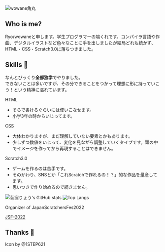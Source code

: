 ![wowane角丸](https://user-images.githubusercontent.com/83564310/179452505-34296957-7cf4-41f9-8813-cc521e471e32.jpg)

## Who is me?
Ryo/wowaneと申します。学生プログラマーの端くれです。コンパイラ言語や作曲、デジタルイラストなど色々なことに手を出しましたが結局どれも続かず、HTML・CSS・Scratch3.0に落ちつきました。
## Skills 📝
なんとびっくり**全部独学**でやりました。  
できないことは多いですが、その分できることをつかって理想に形に持っていこう！という精神に溢れています。   

HTML 
- そらで書けるぐらいには使いこなせます。
- 小学3年の時からいじってます。

CSS 
- 大体わかりますが、まだ理解していない要素とかもあります。
- 少しずつ数値をいじって、変化を見ながら調整していくタイプです。頭の中でイメージを作ってから再現することはできません。

Scratch3.0
- ゲームを作るのは苦手です。
- そのかわり、SNSとか「これScratchで作れるの！？」的な作品を量産してます。
- 思いつきで作り始めるので続きません。

![荻窪りょう's GitHub stats](https://github-readme-stats.vercel.app/api?username=Tsuion&show_icons=true&theme=vue&locale=ja&include_all_commits=true&line_height=26.9)
![Top Langs](https://github-readme-stats.vercel.app/api/top-langs/?username=Tsuion&show_icons=true&theme=vue&locale=ja&card_width=500px&langs_count=3)

Organizer of JapanScratchersFes2022

[JSF-2022](https://github.com/JSF-2022)

## Thanks 💖

Icon by @1STEP621
